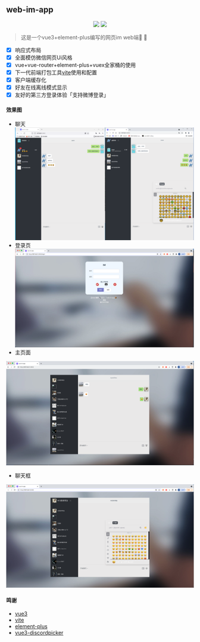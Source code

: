 ## web-im-app
<p align="center">
<a href=""><img src="https://img.shields.io/badge/license-MIT-green" /></a> 
<a href="https://packagist.org/packages/pltrue/thirdparty_oauth"><img src="https://img.shields.io/badge/vue-v3-blue" /></a> 
</p>

> 这是一个vue3+element-plus编写的网页im web端📱 📲
   - [x] 响应式布局
   - [x] 全面模仿微信网页Ui风格
   - [x] vue+vue-router+element-plus+vuex全家桶的使用
   - [x] 下一代前端打包工具[vite](https://github.com/vitejs/vite)使用和配置
   - [x] 客户端缓存化
   - [x] 好友在线离线模式显示
   - [x] 友好的第三方登录体验「支持微博登录」

#### 效果图

  * 聊天
  ![emioj](/public/20210707220042.png)
  * 登录页
![im-login](/public/WechatIMG385.png)
  * 主页面

![im](/public/WechatIMG384.png)
  * 聊天框

![emioj](/public/WechatIMG386.png)



#### 鸣谢
  * [vue3](https://github.com/vuejs)
  * [vite](https://github.com/vitejs)
  * [element-plus](https://element-plus.org/#/zh-CN)
  * [vue3-discordpicker](https://github.com/enzostvs/vue3-discordpicker)


